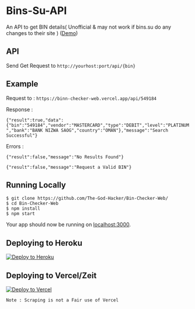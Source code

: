 # Bins-Su-API

An API to get BIN details( Unofficial &amp; may not work if bins.su do any changes to their site ) ([Demo](https://binn-checker-web.vercel.app))

## API

Send Get Request to `http://yourhost:port/api/{bin}`

## Example

Request to : `https://binn-checker-web.vercel.app/api/549184`

Response : 

`
{"result":true,"data":{"bin":"549184","vendor":"MASTERCARD","type":"DEBIT","level":"PLATINUM","bank":"BANK NIZWA SAOG","country":"OMAN"},"message":"Search Successful"}
`

Errors :

`{"result":false,"message":"No Results Found"}`

`{"result":false,"message":"Request a Valid BIN"}`

## Running Locally

```
$ git clone https://github.com/The-God-Hacker/Bin-Checker-Web/
$ cd Bin-Checker-Web
$ npm install 
$ npm start
```

Your app should now be running on [localhost:3000](http://localhost:3000/).

## Deploying to Heroku

[![Deploy to Heroku](https://www.herokucdn.com/deploy/button.png)](https://heroku.com/deploy)

## Deploying to Vercel/Zeit

[![Deploy to Vercel](https://vercel.com/button)](https://vercel.com/import/project?template=https://github.com/The-God-Hacker/Bin-Checker-Web/)

`Note : Scraping is not a Fair use of Vercel`
